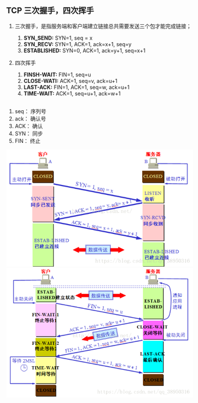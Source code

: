 ## TCP 三次握手，四次挥手

1. 三次握手，是指服务端和客户端建立链接总共需要发送三个包才能完成链接；
    1. **SYN_SEND:** SYN=1, seq = x
    2. **SYN_RECV:** SYN=1, ACK=1, ack=x+1, seq=y
    3. **ESTABLISHED:** SYN=0, ACK=1, ack=y+1, seq=x+1

2. 四次挥手
    1. **FINSH-WAIT:** FIN=1, seq=u
    2. **CLOSE-WATI:** ACK=1, seq=v, ack=u+1
    3. **LAST-ACK:** FIN=1, ACK=1, seq=w, ack=u+1
    4. **TIME-WAIT:** ACK=1, seq=u+1, ack=w+1
   

## 
1. seq： 序列号
2. ack： 确认号
3. ACK： 确认
4. SYN： 同步
5. FIN： 终止

![tcp-establish][tcp-establish]
![avatar][tcp-break]




[tcp-break]:./imgs/tcp-break.png
[tcp-establish]:./imgs/tcp-establish.png
